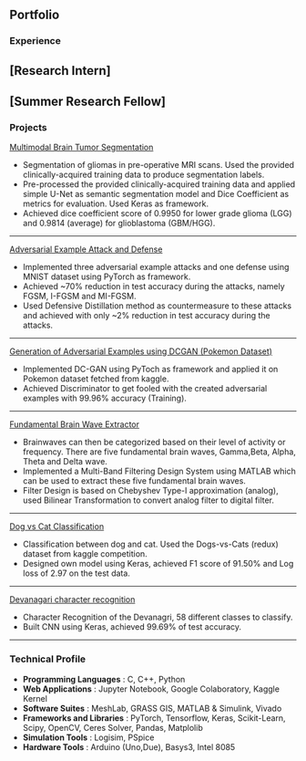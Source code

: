 ## Portfolio
### Experience
[Research Intern]
---
[Summer Research Fellow]
---
### Projects
[Multimodal Brain Tumor Segmentation](/Multimodal-Brain-Tumor-Segmentation)
- Segmentation of gliomas in pre-operative MRI scans. Used the provided clinically-acquired training data to produce segmentation labels.
- Pre-processed the provided clinically-acquired training data and applied simple U-Net as semantic segmentation model and Dice Coefficient as metrics for evaluation. Used Keras 
as framework.
- Achieved dice coefficient score of 0.9950 for lower grade glioma (LGG) and 0.9814 (average) for glioblastoma (GBM/HGG).
---
[Adversarial Example Attack and Defense](/Adversarial-Example-Attack-and-Defense)
- Implemented three adversarial example attacks and one defense using MNIST dataset using PyTorch as framework.
- Achieved ~70% reduction in test accuracy during the attacks, namely FGSM, I-FGSM and MI-FGSM.
- Used Defensive Distillation method as countermeasure to these attacks and achieved with only ~2% reduction in test accuracy during the attacks.
---
[Generation of Adversarial Examples using DCGAN (Pokemon Dataset)](/Adversarial-Examples-of-Pokemon)
- Implemented DC-GAN using PyToch as framework and applied it on Pokemon dataset fetched from kaggle.
- Achieved Discriminator to get fooled with the created adversarial examples with 99.96% accuracy (Training).
---
[Fundamental Brain Wave Extractor](/Fundamental-Brain-Waves-Extractor)
- Brainwaves can then be categorized based on their level of activity or frequency. There are five fundamental brain waves, Gamma,Beta, Alpha, Theta and Delta wave.
- Implemented a Multi-Band Filtering Design System using MATLAB which can be used to extract these five fundamental brain waves. 
- Filter Design is based on Chebyshev Type-I approximation (analog), used Bilinear Transformation to convert analog filter to digital filter.
---
[Dog vs Cat Classification](https://www.kaggle.com/arya791/kernel6fb4bf1ec6)
- Classification between dog and cat. Used the Dogs-vs-Cats (redux) dataset from kaggle competition.
- Designed own model using Keras, achieved F1 score of 91.50% and Log loss of 2.97 on the test data. 
---
[Devanagari character recognition](https://github.com/as791/Devanagari-character-recognition)
- Character Recognition of the Devanagri, 58 different classes to classify.
- Built CNN using Keras, achieved 99.69% of test accuracy.
---
### Technical Profile
- **Programming Languages** : C, C++, Python
- **Web Applications** : Jupyter Notebook, Google Colaboratory, Kaggle Kernel
- **Software Suites** : MeshLab, GRASS GIS, MATLAB & Simulink, Vivado
- **Frameworks and Libraries** : PyTorch, Tensorflow, Keras, Scikit-Learn, Scipy, OpenCV, Ceres Solver, Pandas, Matplolib
- **Simulation Tools** : Logisim, PSpice
- **Hardware Tools** : Arduino (Uno,Due), Basys3, Intel 8085
